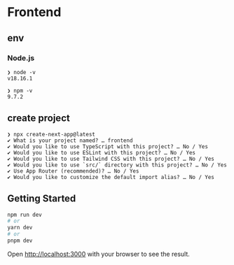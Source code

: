 # Frontend

## env

### Node.js

```
❯ node -v
v18.16.1
```

```
❯ npm -v 
9.7.2
```

## create project

```
❯ npx create-next-app@latest
✔ What is your project named? … frontend
✔ Would you like to use TypeScript with this project? … No / Yes
✔ Would you like to use ESLint with this project? … No / Yes
✔ Would you like to use Tailwind CSS with this project? … No / Yes
✔ Would you like to use `src/` directory with this project? … No / Yes
✔ Use App Router (recommended)? … No / Yes
✔ Would you like to customize the default import alias? … No / Yes
```

## Getting Started

```bash
npm run dev
# or
yarn dev
# or
pnpm dev
```

Open [http://localhost:3000](http://localhost:3000) with your browser to see the result.
